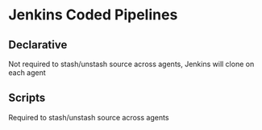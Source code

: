 # Jenkins Coded Pipelines


## Declarative

Not required to stash/unstash source across agents, Jenkins will clone on each agent

## Scripts

Required to stash/unstash source across agents